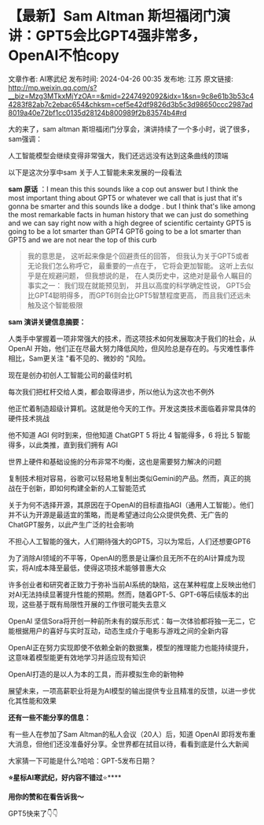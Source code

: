 # 【最新】Sam Altman 斯坦福闭门演讲：GPT5会比GPT4强非常多，OpenAI不怕copy

文章作者: AI寒武纪
发布时间: 2024-04-26 00:35
发布地: 江苏
原文链接: http://mp.weixin.qq.com/s?__biz=Mzg3MTkxMjYzOA==&mid=2247492092&idx=1&sn=9c8e61b3b53c44283f82ab7c2ebac654&chksm=cef5e42df9826d3b5c3d98650ccc2987ad8019a40e72bf1cc0135d28124b800989f2b83574b4#rd

  

  

  

大的来了，sam altman 斯坦福闭门分享会，演讲持续了一个多小时，说了很多，sam强调：

  

人工智能模型会继续变得非常强大，我们还远远没有达到这条曲线的顶端

  

以下是这次分享中sam 关于人工智能未来发展的一段看法‍‍

  

  

**sam 原话** ：I mean this this sounds like a cop out answer but I think the most
important thing about GPT5 or whatever we call that is just that it's gonna be
smarter and this sounds like a dodge . but I think that's like among the most
remarkable facts in human history that we can just do something and we can say
right now with a high degree of scientific certainty GPT5 is going to be a lot
smarter than GPT4 GPT6 going to be a lot smarter than GPT5 and we are not near
the top of this curb  

> 我的意思是， 这听起来像是个回避责任的回答， 但我认为关于GPT5或者无论我们怎么称呼它， 最重要的一点在于， 它将会更加智能。
> 这听上去似乎是在规避问题， 但我想说的是， 在人类历史中，这绝对是最令人瞩目的事实之一： 我们现在就能预见到， 并且以高度的科学确定性说，
> GPT5会比GPT4聪明得多， 而GPT6则会比GPT5智慧程度更高， 而且我们还远未触及这个智能极限

  

**sam 演讲关键信息摘要： ‍‍**

  

人类手中掌握着一项非常强大的技术，而这项技术如何发展取决于我们的社会，从 OpenAI
开始，他们正在尽最大努力降低风险，但风险总是存在的。与灾难性事件相比，Sam更关注 "看不见的、微妙的 "风险。

  

现在是创办初创人工智能公司的最佳时机‍

  

每次我们把杠杆交给人类，都会取得进步，所以他认为这次也不例外‍‍

  

他正忙着制造超级计算机。这就是他今天的工作。开发这类技术面临着非常具体的硬件技术挑战‍‍

  

他不知道 AGI 何时到来，但他知道 ChatGPT 5 将比 4 智能得多，6 将比 5 智能得多，以此类推，直到我们拥有 AGI‍‍

  

世界上硬件和基础设施的分布非常不均衡，这也是需要努力解决的问题

  

  

复制技术相对容易，谷歌可以轻易地复制出类似Gemini的产品。然而，真正的挑战在于创新，即如何构建全新的人工智能范式‍

  

关于为何不选择开源，其原因在于OpenAI的目标直指AGI（通用人工智能）。他们并不认为开源是最适宜的策略，而是希望通过向公众提供免费、无广告的ChatGPT服务，以此产生广泛的社会影响

  

不担心人工智能的强大，人们期待强大的GPT5，习以为常后，人们还想要GPT6‍

  

为了消除AI领域的不平等，OpenAI的愿景是让廉价且无所不在的AI计算成为现实，将AI成本降至最低，使得这项技术能够普惠大众

  

许多创业者和研究者正致力于弥补当前AI系统的缺陷，这在某种程度上反映出他们对AI无法持续显著提升性能的预期。然而，随着GPT-5、GPT-6等后续版本的出现，这些基于既有局限性开展的工作很可能失去意义‍

  

  

OpenAI 坚信Sora将开创一种前所未有的娱乐形式：每一次体验都将独一无二，它能根据用户的喜好与实时互动，动态生成介于电影与游戏之间的全新内容‍

  

  

OpenAI正在努力实现即使不依赖全新的数据集，模型的推理能力也能持续提升，这意味着模型能更有效地学习并适应现有知识‍

  

OpenAI打造的是以人为本的工具，而非模拟生命的新物种

  

展望未来，一项高薪职业将是为AI模型的输出提供专业且精准的反馈，以进一步优化其性能和效果

  

  

**还有一些不能分享的信息： ‍‍‍‍‍‍‍‍‍‍‍**

  

有一些人在参加了Sam Altman的私人会议（20人）后，知道 OpenAI
即将发布重大消息，但他们还没准备好分享。全世界都在拭目以待，看看到底是什么大新闻

  

  

大家猜一下可能是什么?哈哈：GPT-5发布日期？‍‍‍‍‍‍‍‍‍‍‍‍‍‍‍‍‍‍

  

  

  

**⭐星标AI寒武纪，好内容不错过**⭐****

**用你的****赞****和****在看****告诉我～**

  

  

  

  

GPT5快来了👇👇

